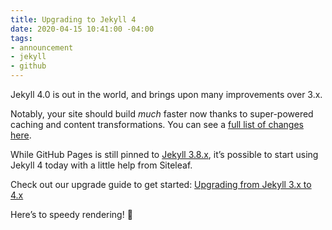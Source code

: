 ```yaml
---
title: Upgrading to Jekyll 4
date: 2020-04-15 10:41:00 -04:00
tags:
- announcement
- jekyll
- github
---
```


Jekyll 4.0 is out in the world, and brings upon many improvements over 3.x.

Notably, your site should build _much_ faster now thanks to super-powered caching and content transformations. You can see a [full list of changes here](https://jekyllrb.com/news/2019/08/20/jekyll-4-0-0-released/).

While GitHub Pages is still pinned to [Jekyll 3.8.x](https://pages.github.com/versions/), it’s possible to start using Jekyll 4 today with a little help from Siteleaf.

Check out our upgrade guide to get started: [Upgrading from Jekyll 3.x to 4.x](https://learn.siteleaf.com/themes/upgrading-from-jekyll-3-to-4/)

Here’s to speedy rendering! 🍃